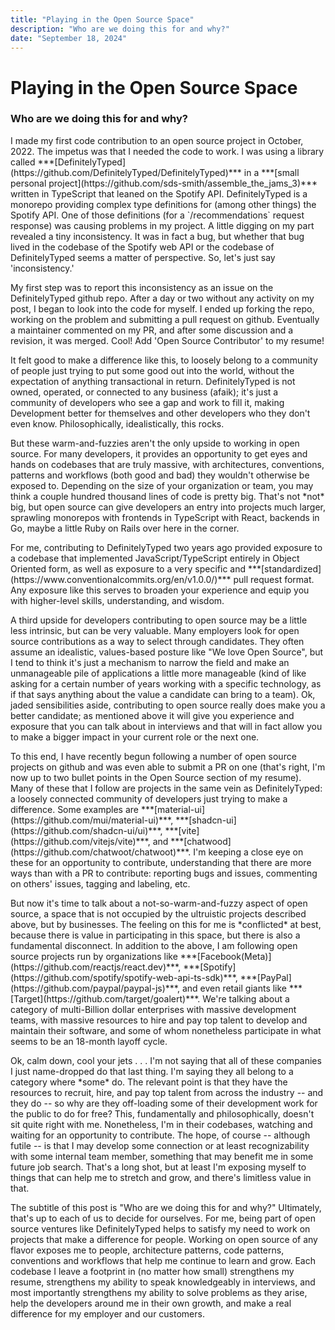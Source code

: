 ```yaml
---
title: "Playing in the Open Source Space"
description: "Who are we doing this for and why?"
date: "September 18, 2024"
---
```


# Playing in the Open Source Space  
### Who are we doing this for and why?  
<p></p>    
<p>I made my first code contribution to an open source project in October, 2022. The impetus was that I needed the code to work. I was using a library called ***[DefinitelyTyped](https://github.com/DefinitelyTyped/DefinitelyTyped)*** in a ***[small personal project](https://github.com/sds-smith/assemble_the_jams_3)*** written in TypeScript that leaned on the Spotify API. DefinitelyTyped is a monorepo providing complex type definitions for (among other things) the Spotify API. One of those definitions (for a `/recommendations` request response) was causing problems in my project. A little digging on my part revealed a tiny inconsistency. It was in fact a bug, but whether that bug lived in the codebase of the Spotify web API or the codebase of DefinitelyTyped seems a matter of perspective. So, let's just say 'inconsistency.'</p>  

<p>My first step was to report this inconsistency as an issue on the DefinitelyTyped github repo. After a day or two without any activity on my post, I began to look into the code for myself. I ended up forking the repo, working on the problem and submitting a pull request on github. Eventually a maintainer commented on my PR, and after some discussion and a revision, it was merged. Cool! Add 'Open Source Contributor' to my resume!</p> 
  
<p>It felt good to make a difference like this, to loosely belong to a community of people just trying to put some good out into the world, without the expectation of anything transactional in return. DefinitelyTyped is not owned, operated, or connected to any business (afaik); it's just a community of developers who see a gap and work to fill it, making Development better for themselves and other developers who they don't even know. Philosophically, idealistically, this rocks.</p>  

<p>But these warm-and-fuzzies aren't the only upside to working in open source. For many developers, it provides an opportunity to get eyes and hands on codebases that are truly massive, with architectures, conventions, patterns and workflows (both good and bad) they wouldn't otherwise be exposed to. Depending on the size of your organization or team, you may think a couple hundred thousand lines of code is pretty big. That's not *not* big, but open source can give developers an entry into projects much larger, sprawling monorepos with frontends in TypeScript with React, backends in Go, maybe a little Ruby on Rails over here in the corner.</p>  

<p>For me, contributing to DefinitelyTyped two years ago provided exposure to a codebase that implemented JavaScript/TypeScript entirely in Object Oriented form, as well as exposure to a very specific and ***[standardized](https://www.conventionalcommits.org/en/v1.0.0/)*** pull request format. Any exposure like this serves to broaden your experience and equip you with higher-level skills, understanding, and wisdom.</p>  

<p>A third upside for developers contributing to open source may be a little less intrinsic, but can be very valuable. Many employers look for open source contributions as a way to select through candidates. They often assume an idealistic, values-based posture like "We love Open Source", but I tend to think it's just a mechanism to narrow the field and make an unmanageable pile of applications a little more manageable (kind of like asking for a certain number of years working with a specific technology, as if that says anything about the value a candidate can bring to a team). Ok, jaded sensibilities aside, contributing to open source really does make you a better candidate; as mentioned above it will give you experience and exposure that you can talk about in interviews and that will in fact allow you to make a bigger impact in your current role or the next one.</p>  

<p>To this end, I have recently begun following a number of open source projects on github and was even able to submit a PR on one (that's right, I'm now up to two bullet points in the Open Source section of my resume). Many of these that I follow are projects in the same vein as DefinitelyTyped: a loosely connected community of developers just trying to make a difference. Some examples are ***[material-ui](https://github.com/mui/material-ui)***, ***[shadcn-ui](https://github.com/shadcn-ui/ui)***, ***[vite](https://github.com/vitejs/vite)***, and ***[chatwood](https://github.com/chatwoot/chatwoot)***. I'm keeping a close eye on these for an opportunity to contribute, understanding that there are more ways than with a PR to contribute: reporting bugs and issues, commenting on others' issues, tagging and labeling, etc.</p>  

<p>But now it's time to talk about a not-so-warm-and-fuzzy aspect of open source, a space that is not occupied by the ultruistic projects described above, but by businesses. The feeling on this for me is *conflicted* at best, because there is value in participating in this space, but there is also a fundamental disconnect. In addition to the above, I am following open source projects run by organizations like ***[Facebook(Meta)](https://github.com/reactjs/react.dev)***, ***[Spotify](https://github.com/spotify/spotify-web-api-ts-sdk)***, ***[PayPal](https://github.com/paypal/paypal-js)***, and even retail giants like ***[Target](https://github.com/target/goalert)***. We're talking about a category of multi-Billion dollar enterprises with massive development teams, with massive resources to hire and pay top talent to develop and maintain their software, and some of whom nonetheless participate in what seems to be an 18-month layoff cycle.</p>  

<p>Ok, calm down, cool your jets . . . I'm not saying that all of these companies I just name-dropped do that last thing. I'm saying they all belong to a category where *some* do. The relevant point is that they have the resources to recruit, hire, and pay top talent from across the industry -- and they do -- so why are they off-loading some of their development work for the public to do for free? This, fundamentally and philosophically, doesn't sit quite right with me. Nonetheless, I'm in their codebases, watching and waiting for an opportunity to contribute. The hope, of course -- although futile -- is that I may develop some connection or at least recognizability with some internal team member, something that may benefit me in some future job search. That's a long shot, but at least I'm exposing myself to things that can help me to stretch and grow, and there's limitless value in that.</p>  

<p>The subtitle of this post is "Who are we doing this for and why?" Ultimately, that's up to each of us to decide for ourselves. For me, being part of open source ventures like DefinitelyTyped helps to satisfy my need to work on projects that make a difference for people. Working on open source of any flavor exposes me to people, architecture patterns, code patterns, conventions and workflows that help me continue to learn and grow. Each codebase I leave a footprint in (no matter how small) strengthens my resume, strengthens my ability to speak knowledgeably in interviews, and most importantly strengthens my ability to solve problems as they arise, help the developers around me in their own growth, and make a real difference for my employer and our customers.</p>  